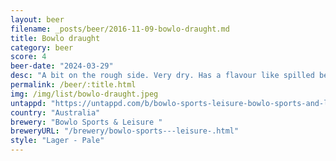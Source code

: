 ```yaml
---
layout: beer
filename: _posts/beer/2016-11-09-bowlo-draught.md
title: Bowlo draught
category: beer
score: 4
beer-date: "2024-03-29"
desc: "A bit on the rough side. Very dry. Has a flavour like spilled beer. Not something I would be jumping back to"
permalink: /beer/:title.html
img: /img/list/bowlo-draught.jpeg
untappd: "https://untappd.com/b/bowlo-sports-leisure-bowlo-sports-and-leisure-bowlo-draught/4283504"
country: "Australia"
brewery: "Bowlo Sports & Leisure "
breweryURL: "/brewery/bowlo-sports---leisure-.html"
style: "Lager - Pale"
---
```

